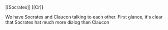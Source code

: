 [[Socrates]] [[Cr]]

We have Socrates and Claucon talking to each other. First glance, it's clear that Socrates hat much more dialog than Claucon 